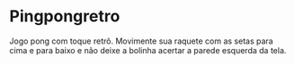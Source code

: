 ﻿# Pingpongretro
Jogo pong com toque retrô.
Movimente sua raquete com as setas para cima e para baixo e não deixe a bolinha acertar a parede esquerda da tela. 
